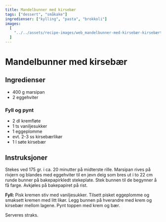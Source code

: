 ```yaml
---
title: Mandelbunner med kirsebær
tags: ["dessert", "småkake"]
ingredienser: ["kylling", "pasta", "brokkoli"]
images:
  [
    "../../assets/recipe-images/web_mandelbunner-med-kirsebær-kirsebærterter.jpg",
  ]
---
```


# Mandelbunner med kirsebær

## Ingredienser

- 400 g marsipan
- 2 eggehviter

### Fyll og pynt

- 2 dl kremfløte
- 1 ts vaniljesukker
- 1 eggeplomme
- evt. 2-3 ss kirsebærlikør
- 1 l søte kirsebær

## Instruksjoner

Stekes ved 175 gr. i ca. 20 minutter på midterste rille. Marsipan rives på rivjern og blandes med eggehviter til en jevn deig som bres ut i to 22 cm runde bunner på bakepapirkledt stekeplate. Stek bunnen til de begynner å få farge. Avkjøles på bakepapiret på rist.

**Fyll:** Pisk kremen stiv med vaniljesukker. Tilsett pisket eggeplomme og smaksett kremen med litt likør. Legg bunnen på hverandre med krem og kirsebær mellom lagene. Pynt toppen med krem og bær.

Serveres straks.
